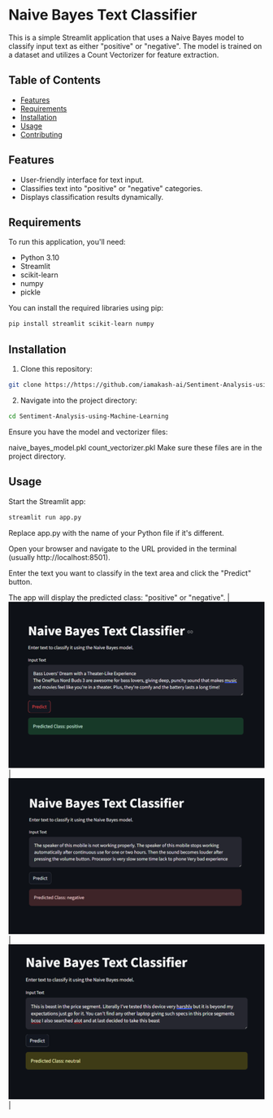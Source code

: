 # Naive Bayes Text Classifier

This is a simple Streamlit application that uses a Naive Bayes model to classify input text as either "positive" or "negative". The model is trained on a dataset and utilizes a Count Vectorizer for feature extraction.

## Table of Contents
- [Features](#features)
- [Requirements](#requirements)
- [Installation](#installation)
- [Usage](#usage)
- [Contributing](#contributing)

## Features
- User-friendly interface for text input.
- Classifies text into "positive" or "negative" categories.
- Displays classification results dynamically.

## Requirements
To run this application, you'll need:
- Python 3.10
- Streamlit
- scikit-learn
- numpy
- pickle 

You can install the required libraries using pip:

```bash
pip install streamlit scikit-learn numpy
```
## Installation
1. Clone this repository:

```bash
git clone https://https://github.com/iamakash-ai/Sentiment-Analysis-using-Machine-Learning.git
```
2. Navigate into the project directory:
```bash
cd Sentiment-Analysis-using-Machine-Learning
```
Ensure you have the model and vectorizer files:

naive_bayes_model.pkl
count_vectorizer.pkl
Make sure these files are in the project directory.

## Usage
Start the Streamlit app:

```bash
streamlit run app.py
```
Replace app.py with the name of your Python file if it's different.

Open your browser and navigate to the URL provided in the terminal (usually http://localhost:8501).

Enter the text you want to classify in the text area and click the "Predict" button.

The app will display the predicted class: "positive" or "negative".
| ![Positive](output/positive.PNG) | ![Negative](output/negative.PNG) | ![Neutral](output/neutral.PNG) |
